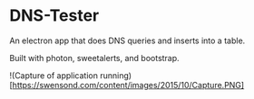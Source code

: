 # DNS-Tester

An electron app that does DNS queries and inserts into a table.

Built with photon, sweetalerts, and bootstrap.

!(Capture of application running)[https://swensond.com/content/images/2015/10/Capture.PNG]
